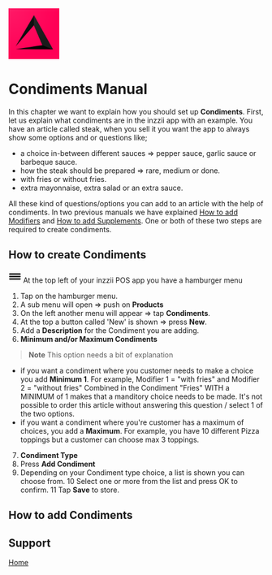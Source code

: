 <img src="../Assets/Pictures/play_store_512.png" alt="inzzii logo" width="100"/>

# Condiments Manual
In this chapter we want to explain how you should set up **Condiments**. First, let us explain what condiments are in the inzzii app with an example. You have an article called steak, when you sell it you want the app to always show some options and or questions like;
- a choice in-between different sauces => pepper sauce, garlic sauce or barbeque sauce.
- how the steak should be prepared => rare, medium or done. 
- with fries or without fries.
- extra mayonnaise, extra salad or an extra sauce.

All these kind of questions/options you can add to an article with the help of condiments.
In two previous manuals we have explained [How to add Modifiers](../docs/Chapter5.md) and [How to add Supplements](../docs/Chapter14.md). One or both of these two steps are required to create condiments. 

## How to create Condiments

<img src="../Assets/Pictures/Hmenu.png" alt="hamburgermenu" width="25" height="25"/> At the top left of your inzzii POS app you have a hamburger menu 
1. Tap on the hamburger menu.
2. A sub menu will open => push on **Products**
3. On the left another menu will appear => tap **Condiments**. 
4. At the top a button called 'New' is shown => press **New**.
5. Add a **Description** for the Condiment you are adding.
6. **Minimum and/or Maximum Condiments**
>**Note** This option needs a bit of explanation 
- if you want a condiment where you customer needs to make a choice you add **Minimum 1**. For example, Modifier 1 = "with fries" and Modifier 2 = "without fries" Combined in the Condiment "Fries" WITH a MINIMUM of 1 makes that a manditory choice needs to be made. It's not possible to order this article without answering this question / select 1 of the two options.
- if you want a condiment where you're customer has a maximum of choices, you add a **Maximum**. For example, you have 10 different Pizza toppings but a customer can choose max 3 toppings.
7. **Condiment Type**
8. Press **Add Condiment**
9. Depending on your Condiment type choice, a list is shown you can choose from.
10 Select one or more from the list and press OK to confirm.
11 Tap **Save** to store. 


## How to add Condiments

## Support
[Home](../index.md)